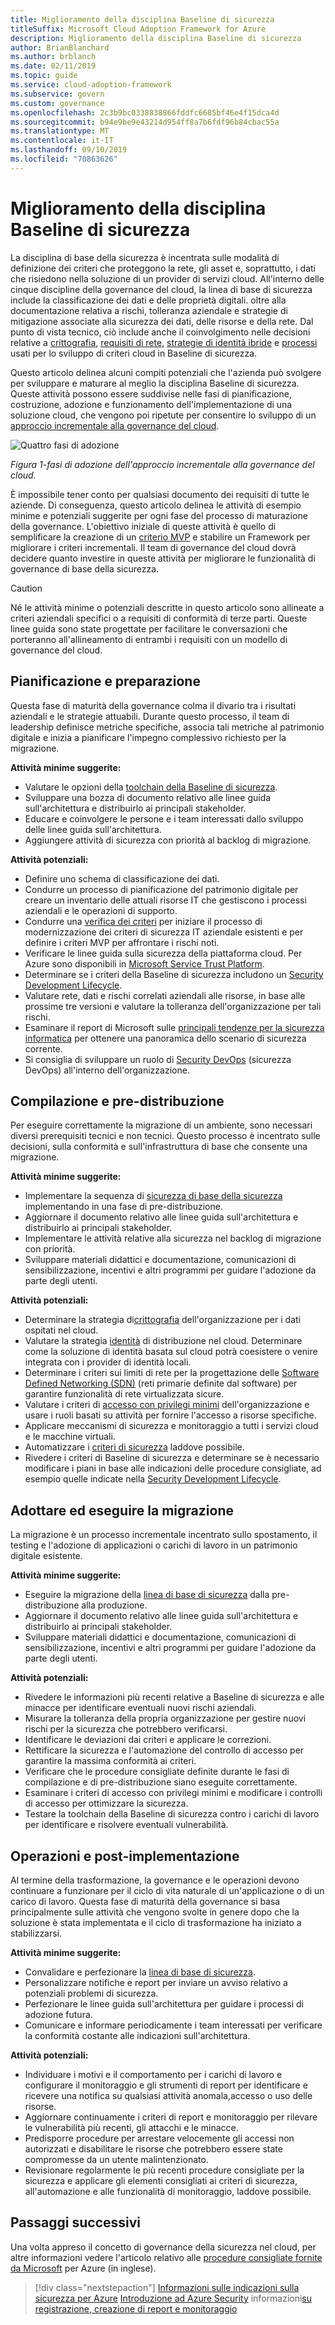 ```yaml
---
title: Miglioramento della disciplina Baseline di sicurezza
titleSuffix: Microsoft Cloud Adoption Framework for Azure
description: Miglioramento della disciplina Baseline di sicurezza
author: BrianBlanchard
ms.author: brblanch
ms.date: 02/11/2019
ms.topic: guide
ms.service: cloud-adoption-framework
ms.subservice: govern
ms.custom: governance
ms.openlocfilehash: 2c3b9bc0338838866fddfc6685bf46e4f15dca4d
ms.sourcegitcommit: b94e9be9e43214d954ff8a7b6fdf96b84cbac55a
ms.translationtype: MT
ms.contentlocale: it-IT
ms.lasthandoff: 09/10/2019
ms.locfileid: "70863626"
---
```

# <a name="security-baseline-discipline-improvement"></a>Miglioramento della disciplina Baseline di sicurezza

La disciplina di base della sicurezza è incentrata sulle modalità di definizione dei criteri che proteggono la rete, gli asset e, soprattutto, i dati che risiedono nella soluzione di un provider di servizi cloud. All'interno delle cinque discipline della governance del cloud, la linea di base di sicurezza include la classificazione dei dati e delle proprietà digitali. oltre alla documentazione relativa a rischi, tolleranza aziendale e strategie di mitigazione associate alla sicurezza dei dati, delle risorse e della rete. Dal punto di vista tecnico, ciò include anche il coinvolgimento nelle decisioni relative a [crittografia](../../decision-guides/encryption/index.md), [requisiti di rete](../../decision-guides/software-defined-network/index.md), [strategie di identità ibride](../../decision-guides/identity/index.md) e [processi](compliance-processes.md) usati per lo sviluppo di criteri cloud in Baseline di sicurezza.

Questo articolo delinea alcuni compiti potenziali che l'azienda può svolgere per sviluppare e maturare al meglio la disciplina Baseline di sicurezza. Queste attività possono essere suddivise nelle fasi di pianificazione, costruzione, adozione e funzionamento dell'implementazione di una soluzione cloud, che vengono poi ripetute per consentire lo sviluppo di un [approccio incrementale alla governance del cloud](../journeys/index.md#an-incremental-approach-to-cloud-governance).

![Quattro fasi di adozione](../../_images/adoption-phases.png)

*Figura 1-fasi di adozione dell'approccio incrementale alla governance del cloud.*

È impossibile tener conto per qualsiasi documento dei requisiti di tutte le aziende. Di conseguenza, questo articolo delinea le attività di esempio minime e potenziali suggerite per ogni fase del processo di maturazione della governance. L'obiettivo iniziale di queste attività è quello di semplificare la creazione di un [criterio MVP](../journeys/index.md#an-incremental-approach-to-cloud-governance) e stabilire un Framework per migliorare i criteri incrementali. Il team di governance del cloud dovrà decidere quanto investire in queste attività per migliorare le funzionalità di governance di base della sicurezza.

> [!CAUTION]
> Né le attività minime o potenziali descritte in questo articolo sono allineate a criteri aziendali specifici o a requisiti di conformità di terze parti. Queste linee guida sono state progettate per facilitare le conversazioni che porteranno all'allineamento di entrambi i requisiti con un modello di governance del cloud.

## <a name="planning-and-readiness"></a>Pianificazione e preparazione

Questa fase di maturità della governance colma il divario tra i risultati aziendali e le strategie attuabili. Durante questo processo, il team di leadership definisce metriche specifiche, associa tali metriche al patrimonio digitale e inizia a pianificare l'impegno complessivo richiesto per la migrazione.

**Attività minime suggerite:**

- Valutare le opzioni della [toolchain della Baseline di sicurezza](toolchain.md).
- Sviluppare una bozza di documento relativo alle linee guida sull'architettura e distribuirlo ai principali stakeholder.
- Educare e coinvolgere le persone e i team interessati dallo sviluppo delle linee guida sull'architettura.
- Aggiungere attività di sicurezza con priorità al backlog di migrazione.

**Attività potenziali:**

- Definire uno schema di classificazione dei dati.
- Condurre un processo di pianificazione del patrimonio digitale per creare un inventario delle attuali risorse IT che gestiscono i processi aziendali e le operazioni di supporto.
- Condurre una [verifica dei criteri](../../governance/policy-compliance/what-is-a-cloud-policy-review.md) per iniziare il processo di modernizzazione dei criteri di sicurezza IT aziendale esistenti e per definire i criteri MVP per affrontare i rischi noti.
- Verificare le linee guida sulla sicurezza della piattaforma cloud. Per Azure sono disponibili in [Microsoft Service Trust Platform](https://www.microsoft.com/trustcenter/stp/default.aspx).
- Determinare se i criteri della Baseline di sicurezza includono un [Security Development Lifecycle](https://www.microsoft.com/securityengineering/sdl).
- Valutare rete, dati e rischi correlati aziendali alle risorse, in base alle prossime tre versioni e valutare la tolleranza dell'organizzazione per tali rischi.
- Esaminare il report di Microsoft sulle [principali tendenze per la sicurezza informatica](https://www.microsoft.com/security/operations/security-intelligence-report) per ottenere una panoramica dello scenario di sicurezza corrente.
- Si consiglia di sviluppare un ruolo di [Security DevOps](https://www.microsoft.com/en-us/securityengineering/devsecops) (sicurezza DevOps) all'interno dell'organizzazione.

<!-- "en-us" location is required for the URL above. -->

## <a name="build-and-predeployment"></a>Compilazione e pre-distribuzione

Per eseguire correttamente la migrazione di un ambiente, sono necessari diversi prerequisiti tecnici e non tecnici. Questo processo è incentrato sulle decisioni, sulla conformità e sull'infrastruttura di base che consente una migrazione.

**Attività minime suggerite:**

- Implementare la sequenza di [sicurezza di base della sicurezza](toolchain.md) implementando in una fase di pre-distribuzione.
- Aggiornare il documento relativo alle linee guida sull'architettura e distribuirlo ai principali stakeholder.
- Implementare le attività relative alla sicurezza nel backlog di migrazione con priorità.
- Sviluppare materiali didattici e documentazione, comunicazioni di sensibilizzazione, incentivi e altri programmi per guidare l'adozione da parte degli utenti.

**Attività potenziali:**

- Determinare la strategia di[crittografia](../../decision-guides/encryption/index.md) dell'organizzazione per i dati ospitati nel cloud.
- Valutare la strategia [identità](../../decision-guides/identity/index.md) di distribuzione nel cloud. Determinare come la soluzione di identità basata sul cloud potrà coesistere o venire integrata con i provider di identità locali.
- Determinare i criteri sui limiti di rete per la progettazione delle [Software Defined Networking (SDN)](../../decision-guides/software-defined-network/index.md) (reti primarie definite dal software) per garantire funzionalità di rete virtualizzata sicure.
- Valutare i criteri di [accesso con privilegi minimi](/azure/active-directory/users-groups-roles/roles-delegate-by-task) dell'organizzazione e usare i ruoli basati su attività per fornire l'accesso a risorse specifiche.
- Applicare meccanismi di sicurezza e monitoraggio a tutti i servizi cloud e le macchine virtuali.
- Automatizzare i [criteri di sicurezza](../../decision-guides/policy-enforcement/index.md) laddove possibile.
- Rivedere i criteri di Baseline di sicurezza e determinare se è necessario modificare i piani in base alle indicazioni delle procedure consigliate, ad esempio quelle indicate nella [Security Development Lifecycle](https://www.microsoft.com/securityengineering/sdl).

## <a name="adopt-and-migrate"></a>Adottare ed eseguire la migrazione

La migrazione è un processo incrementale incentrato sullo spostamento, il testing e l'adozione di applicazioni o carichi di lavoro in un patrimonio digitale esistente.

**Attività minime suggerite:**

- Eseguire la migrazione della [linea di base di sicurezza](toolchain.md) dalla pre-distribuzione alla produzione.
- Aggiornare il documento relativo alle linee guida sull'architettura e distribuirlo ai principali stakeholder.
- Sviluppare materiali didattici e documentazione, comunicazioni di sensibilizzazione, incentivi e altri programmi per guidare l'adozione da parte degli utenti.

**Attività potenziali:**

- Rivedere le informazioni più recenti relative a Baseline di sicurezza e alle minacce per identificare eventuali nuovi rischi aziendali.
- Misurare la tolleranza della propria organizzazione per gestire nuovi rischi per la sicurezza che potrebbero verificarsi.
- Identificare le deviazioni dai criteri e applicare le correzioni.
- Rettificare la sicurezza e l'automazione del controllo di accesso per garantire la massima conformità ai criteri.
- Verificare che le procedure consigliate definite durante le fasi di compilazione e di pre-distribuzione siano eseguite correttamente.
- Esaminare i criteri di accesso con privilegi minimi e modificare i controlli di accesso per ottimizzare la sicurezza.
- Testare la toolchain della Baseline di sicurezza contro i carichi di lavoro per identificare e risolvere eventuali vulnerabilità.

## <a name="operate-and-post-implementation"></a>Operazioni e post-implementazione

Al termine della trasformazione, la governance e le operazioni devono continuare a funzionare per il ciclo di vita naturale di un'applicazione o di un carico di lavoro. Questa fase di maturità della governance si basa principalmente sulle attività che vengono svolte in genere dopo che la soluzione è stata implementata e il ciclo di trasformazione ha iniziato a stabilizzarsi.

**Attività minime suggerite:**

- Convalidare e perfezionare la [linea di base di sicurezza](toolchain.md).
- Personalizzare notifiche e report per inviare un avviso relativo a potenziali problemi di sicurezza.
- Perfezionare le linee guida sull'architettura per guidare i processi di adozione futura.
- Comunicare e informare periodicamente i team interessati per verificare la conformità costante alle indicazioni sull'architettura.

**Attività potenziali:**

- Individuare i motivi e il comportamento per i carichi di lavoro e configurare il monitoraggio e gli strumenti di report per identificare e ricevere una notifica su qualsiasi attività anomala,accesso o uso delle risorse.
- Aggiornare continuamente i criteri di report e monitoraggio per rilevare le vulnerabilità più recenti, gli attacchi e le minacce.
- Predisporre procedure per arrestare velocemente gli accessi non autorizzati e disabilitare le risorse che potrebbero essere state compromesse da un utente malintenzionato.
- Revisionare regolarmente le più recenti procedure consigliate per la sicurezza e applicare gli elementi consigliati ai criteri di sicurezza, all'automazione e alle funzionalità di monitoraggio, laddove possibile.

## <a name="next-steps"></a>Passaggi successivi

Una volta appreso il concetto di governance della sicurezza nel cloud, per altre informazioni vedere l'articolo relativo alle [procedure consigliate fornite da Microsoft](azure-security-guidance.md) per Azure (in inglese).

> [!div class="nextstepaction"]
> [Informazioni sulle indicazioni sulla sicurezza per Azure](azure-security-guidance.md)
> [Introduzione ad Azure Security](/azure/security/azure-security)
> informazioni[su registrazione, creazione di report e monitoraggio](../../decision-guides/log-and-report/index.md)
